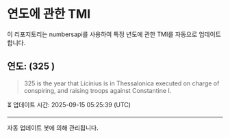 
# 연도에 관한 TMI

이 리포지토리는 numbersapi를 사용하여 특정 년도에 관한 TMI를 자동으로 업데이트합니다.

## 연도: (325 )
> 325 is the year that Licinius is in Thessalonica executed on charge of conspiring, and raising troops against Constantine I.

⏳ 업데이트 시간: 2025-09-15 05:25:39 (UTC)

---
자동 업데이트 봇에 의해 관리됩니다.
